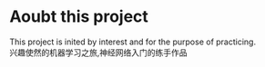 # Aoubt this project
This project is inited by interest and for the purpose of practicing.   
兴趣使然的机器学习之旅,神经网络入门的练手作品

